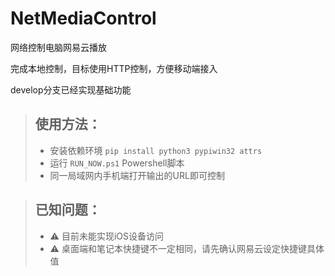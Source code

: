 # NetMediaControl

网络控制电脑网易云播放

完成本地控制，目标使用HTTP控制，方便移动端接入

develop分支已经实现基础功能

> ## 使用方法：
> * 安装依赖环境 `pip install python3 pypiwin32 attrs`
> * 运行 `RUN_NOW.ps1` Powershell脚本
> * 同一局域网内手机端打开输出的URL即可控制


> ## 已知问题：
> + ⚠ 目前未能实现iOS设备访问
> + ⚠ 桌面端和笔记本快捷键不一定相同，请先确认网易云设定快捷键具体值

